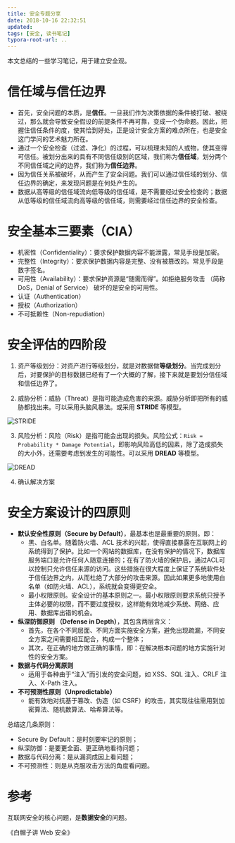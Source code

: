 ```yaml
---
title: 安全专题分享
date: 2018-10-16 22:32:51
updated:
tags: [安全, 读书笔记]
typora-root-url: ..
---
```


本文总结的一些学习笔记，用于建立安全观。

# 信任域与信任边界

* 首先，安全问题的本质，是**信任**。一旦我们作为决策依据的条件被打破、被绕过，那么就会导致安全假设的前提条件不再可靠，变成一个伪命题。因此，把握住信任条件的度，使其恰到好处，正是设计安全方案的难点所在，也是安全这门学问的艺术魅力所在。
* 通过一个安全检查（过滤、净化）的过程，可以梳理未知的人或物，使其变得可信任。被划分出来的具有不同信任级别的区域，我们称为**信任域**，划分两个不同信任域之间的边界，我们称为**信任边界**。
* 因为信任关系被破坏，从而产生了安全问题。我们可以通过信任域的划分、信任边界的确定，来发现问题是在何处产生的。
* 数据从高等级的信任域流向低等级的信任域，是不需要经过安全检查的；数据从低等级的信任域流向高等级的信任域，则需要经过信任边界的安全检查。

# 安全基本三要素（CIA）

* 机密性（Confidentiality）：要求保护数据内容不能泄露，常见手段是加密。
* 完整性（Integrity）：要求保护数据内容是完整、没有被篡改的。常见手段是数字签名。
* 可用性（Availability）：要求保护资源是“随需而得”。如拒绝服务攻击 （简称DoS，Denial of Service） 破坏的是安全的可用性。
* 认证（Authentication）
* 授权（Authorization）
* 不可抵赖性（Non-repudiation）

# 安全评估的四阶段

1. 资产等级划分：对资产进行等级划分，就是对数据做**等级划分**。当完成划分后，对要保护的目标数据已经有了一个大概的了解，接下来就是要划分信任域和信任边界了。

2. 威胁分析：威胁（Threat）是指可能造成危害的来源。威胁分析即把所有的威胁都找出来。可以采用头脑风暴法。或采用 **STRIDE** 等模型。

 ![STRIDE](/img/security/STRIDE.png)

3. 风险分析：风险（Risk）是指可能会出现的损失。风险公式：`Risk = Probability * Damage Potential`，即影响风险高低的因素，除了造成损失的大小外，还需要考虑到发生的可能性。可以采用 **DREAD** 等模型。

 ![DREAD](/img/security/DREAD.png)

4. 确认解决方案

# 安全方案设计的四原则

* **默认安全性原则（Secure by Default）**，最基本也是最重要的原则。即：
   * 黑、白名单。随着防火墙、ACL 技术的兴起，使得直接暴露在互联网上的系统得到了保护。比如一个网站的数据库，在没有保护的情况下，数据库服务端口是允许任何人随意连接的；在有了防火墙的保护后，通过ACL可以控制只允许信任来源的访问。这些措施在很大程度上保证了系统软件处于信任边界之内，从而杜绝了大部分的攻击来源。因此如果更多地使用白名单（如防火墙、ACL），系统就会变得更安全。
   * 最小权限原则。安全设计的基本原则之一。最小权限原则要求系统只授予主体必要的权限，而不要过度授权，这样能有效地减少系统、网络、应用、数据库出错的机会。
* **纵深防御原则 （Defense in Depth）**，其包含两层含义：
   * 首先，在各个不同层面、不同方面实施安全方案，避免出现疏漏，不同安全方案之间需要相互配合，构成一个整体；
   * 其次，在正确的地方做正确的事情，即：在解决根本问题的地方实施针对性的安全方案。
* **数据与代码分离原则**
   * 适用于各种由于“注入”而引发的安全问题，如 XSS、SQL 注入、CRLF 注入、X-Path 注入。
* **不可预测性原则（Unpredictable）**
   * 能有效地对抗基于篡改、伪造（如 CSRF）的攻击，其实现往往需用到加密算法、随机数算法、哈希算法等。

总结这几条原则：

* Secure By Default：是时刻要牢记的原则；
* 纵深防御：是要更全面、更正确地看待问题；
* 数据与代码分离：是从漏洞成因上看问题；
* 不可预测性：则是从克服攻击方法的角度看问题。

# 参考

互联网安全的核心问题，是**数据安全**的问题。

《白帽子讲 Web 安全》